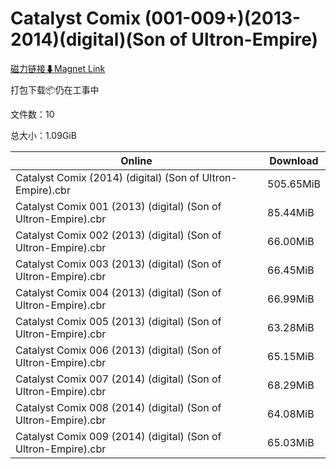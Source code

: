 # Catalyst Comix (001-009+)(2013-2014)(digital)(Son of Ultron-Empire)

[磁力链接⬇Magnet Link](magnet:?xt=urn:btih:ed9858bf5bd4f48ddf2e574633c5438cc454fb36&dn=Catalyst%20Comix%20%28001-009%2B%29%282013-2014%29%28digital%29%28Son%20of%20Ultron-Empire%29)

打包下载📦仍在工事中

文件数：10

总大小：1.09GiB

Online | Download
--- | ---
Catalyst Comix (2014) (digital) (Son of Ultron-Empire).cbr | 505.65MiB
Catalyst Comix 001 (2013) (digital) (Son of Ultron-Empire).cbr | 85.44MiB
Catalyst Comix 002 (2013) (digital) (Son of Ultron-Empire).cbr | 66.00MiB
Catalyst Comix 003 (2013) (digital) (Son of Ultron-Empire).cbr | 66.45MiB
Catalyst Comix 004 (2013) (digital) (Son of Ultron-Empire).cbr | 66.99MiB
Catalyst Comix 005 (2013) (digital) (Son of Ultron-Empire).cbr | 63.28MiB
Catalyst Comix 006 (2013) (digital) (Son of Ultron-Empire).cbr | 65.15MiB
Catalyst Comix 007 (2014) (digital) (Son of Ultron-Empire).cbr | 68.29MiB
Catalyst Comix 008 (2014) (digital) (Son of Ultron-Empire).cbr | 64.08MiB
Catalyst Comix 009 (2014) (digital) (Son of Ultron-Empire).cbr | 65.03MiB